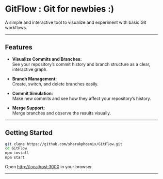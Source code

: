 # GitFlow : Git for newbies :)

A simple and interactive tool to visualize and experiment with basic Git workflows.

---

## Features

- **Visualize Commits and Branches:**  
  See your repository’s commit history and branch structure as a clear, interactive graph.

- **Branch Management:**  
  Create, switch, and delete branches easily.

- **Commit Simulation:**  
  Make new commits and see how they affect your repository’s history.

- **Merge Support:**  
  Merge branches and observe the results visually.

---

## Getting Started

```sh
git clone https://github.com/sharukphoenix/GitFlow.git
cd GitFlow
npm install
npm start
```

Open [http://localhost:3000](http://localhost:3000) in your browser.

---
